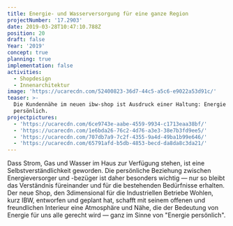 ```yaml
---
title: Energie- und Wasserversorgung für eine ganze Region
projectNumber: '17.2903'
date: 2019-03-28T10:47:10.788Z
position: 20
draft: false
Year: '2019'
concept: true
planning: true
implementation: false
activities:
  - Shopdesign
  - Innenarchitektur
image: 'https://ucarecdn.com/52400823-36d7-44c5-a5c6-e9022a53d91c/'
teaser: >-
  Die Kundennähe im neuen ibw-shop ist Ausdruck einer Haltung: Energie
  persönlich.
projectpictures:
  - 'https://ucarecdn.com/6ce9743e-aabe-4559-9934-c1713eaa38bf/'
  - 'https://ucarecdn.com/1e6bda26-76c2-4d76-a3e3-38e7b3fd9ee5/'
  - 'https://ucarecdn.com/707db7a9-7c2f-4355-9a4d-49ba1b99e646/'
  - 'https://ucarecdn.com/65791afd-b5db-4853-becd-da8da8c3da21/'
---
```

Dass Strom, Gas und Wasser im Haus zur Verfügung stehen, ist eine Selbstverständlichkeit geworden. Die persönliche Beziehung zwischen Energieversorger und -bezüger ist daher besonders wichtig — nur so bleibt das Verständnis füreinander und für die bestehenden Bedürfnisse erhalten. Der neue Shop, den 3dimensional für die Industriellen Betriebe Wohlen, kurz IBW, entworfen und geplant hat, schafft mit seinem offenen und freundlichen Interieur eine Atmosphäre und Nähe, die der Bedeutung von Energie für uns alle gerecht wird — ganz im Sinne von "Energie persönlich".
